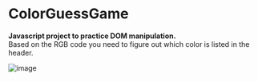 # ColorGuessGame
<strong>Javascript project to practice DOM manipulation.</strong></br>
Based on the RGB code you need to figure out which color is listed in the header.

![image](https://user-images.githubusercontent.com/35004717/138975212-3bff675f-c74b-46c6-95cd-9eff8893329c.png)

